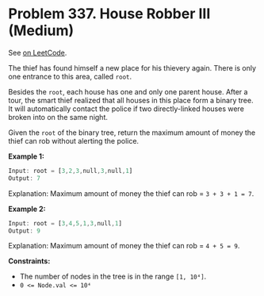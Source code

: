 Problem 337. House Robber III (Medium)
======================================

See [on LeetCode](https://leetcode.com/problems/house-robber-iii/).

The thief has found himself a new place for his thievery again. There is only one entrance to this area, called `root`.

Besides the `root`, each house has one and only one parent house. After a tour, the smart thief realized that all houses in this place form a binary tree. It will automatically contact the police if two directly-linked houses were broken into on the same night.

Given the `root` of the binary tree, return the maximum amount of money the thief can rob without alerting the police.

**Example 1:**

```Rust
Input: root = [3,2,3,null,3,null,1]
Output: 7
```

Explanation: Maximum amount of money the thief can rob = `3 + 3 + 1 = 7`.

**Example 2:**

```Rust
Input: root = [3,4,5,1,3,null,1]
Output: 9
```

Explanation: Maximum amount of money the thief can rob = `4 + 5 = 9`.

**Constraints:**

* The number of nodes in the tree is in the range `[1, 10⁴]`.
* `0 <= Node.val <= 10⁴`
